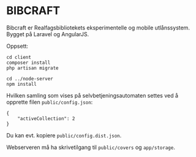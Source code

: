 BIBCRAFT
============

Bibcraft er Realfagsbibliotekets eksperimentelle og mobile utlånssystem.
Bygget på Laravel og AngularJS.

Oppsett:

	cd client
    composer install
    php artisan migrate

    cd ../node-server
    npm install

Hvilken samling som vises på selvbetjeningsautomaten settes ved å opprette filen `public/config.json`:

    {
        "activeCollection": 2
    }

Du kan evt. kopiere `public/config.dist.json`.

Webserveren må ha skrivetilgang til `public/covers` og `app/storage`.

